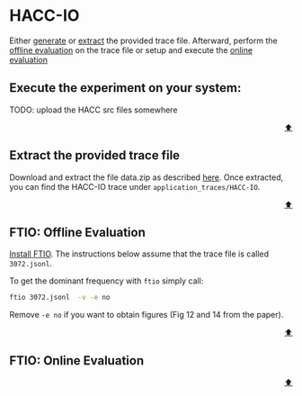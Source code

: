 # HACC-IO

Either [generate](#execute-the-experiment-on-your-system) or [extract](#extract-the-provided-trace-file) the provided trace file.
Afterward, perform the [offline evaluation](#ftio-offline-evaluation) on the trace file or setup and execute the [online evaluation]()


## Execute the experiment on your system:
TODO: upload the HACC src files somewhere

<p align="right"><a href="#hacc-io">⬆</a></p>


## Extract the provided trace file
Download and extract the file data.zip as described [here](/artifacts/ipdps24/README.md#extracting-the-data-set).
Once extracted, you can find the HACC-IO trace under `application_traces/HACC-IO`.

<p align="right"><a href="#hacc-io">⬆</a></p>


## FTIO: Offline Evaluation 
[Install FTIO](https://github.com/tuda-parallel/FTIO#installation).
The instructions below assume that the trace file is called `3072.jsonl`.

To get the dominant frequency with `ftio` simply call:
```sh
ftio 3072.jsonl  -v -e no  
```
Remove `-e no` if you want to obtain figures (Fig 12 and 14 from the paper).


<p align="right"><a href="#hacc-io">⬆</a></p>


## FTIO: Online Evaluation

<p align="right"><a href="#ior">⬆</a></p>